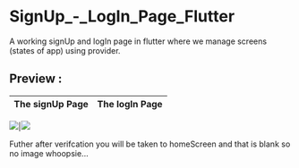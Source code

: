 # SignUp_-_LogIn_Page_Flutter

A working signUp and logIn page in flutter where we manage screens (states of app) using provider.


## Preview :

The signUp Page | The logIn Page
:---------:|:-----------:

![](https://github.com/yadavaditya13/SignUp_-_LogIn_Page_Flutter/blob/master/signup.png)|![](https://github.com/yadavaditya13/SignUp_-_LogIn_Page_Flutter/blob/master/login.png)

Futher after verifcation you will be taken to homeScreen and that is blank so no image whoopsie...
